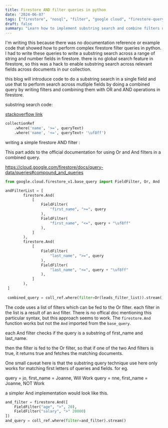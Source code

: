 ```yaml
---
title: Firestore AND filter queries in python
date: '2024-06-07'
tags: ["firestore", "nosql", "filter", "google cloud", "firestore-query", "backend"]
draft: false
summary: "Learn how to implement substring search and combine filters using OR and AND operations for efficient data retrieval from Firestore. This blog covers code examples, best practices, and workarounds for common challenges when working with Firestore queries in Python, including a lack of global search functionality."
---
```


I'm writing this because there was no documentation reference or example code that showed how to perform complex firestore filter queries in python. I had to write these queries to write a substring search across a range of string and number fields in firestore. there is no global search feature in firestore, so this was a hack to enable substring search across relevant fields across documents in our collection. 

this blog will introduce code to do a substring search in a single field and use that to perform search across mutliple fields by doing a combined query by writing filters and combining them with OR and AND operations in firestore. 

substring search code:

[stackoverflow link](https://stackoverflow.com/questions/46568142/google-firestore-query-on-substring-of-a-property-value-text-search)

```python
collectionRef
    .where('name', '>=', queryText)
    .where('name', '<=', queryText+ '\uf8ff')
```

writing a simple firestore AND filter :

This part adds to the official documentation for using Or and And filters in a combined query.

https://cloud.google.com/firestore/docs/query-data/queries#compound_and_queries

```python
from google.cloud.firestore_v1.base_query import FieldFilter, Or, And

andFilterList = [
        firestore.And(
            [
                FieldFilter(
                    "first_name", ">=", query
                ),
                FieldFilter(
                    "first_name", "<=", query + "\uf8ff"
                ),
            ]
        ),
        firestore.And(
            [
                FieldFilter(
                    "last_name", ">=", query
                ),
                FieldFilter(
                    "last_name", "<=", query + "\uf8ff"
                ),
            ]
        ),        
 ]
 
 combined_query = coll_ref.where(filter=Or(leads_filter_list)).stream()
```

The code uses a list of filters which can be fed to the Or filter. each filter in the list is a result of an `And` filter. There is no offical doc mentioning this particular syntax, but this approach seems to work. The `firestore.And` function works but not the `And` imported from the `base_query`.

each And filter checks if the query is a substring of first_name and last_name.

then the filter is fed to the Or filter, so that if one of the two And filters is true, it returns true and fetches the matching documents. 

One small caveat here is that the substring query technique use here only works for matching first letters of queries and fields. for eg. 

query = jo, first_name = Joanne, Will Work
query = nne, first_name = Joanne, NOT Work

a simpler And implementation would look like this.

```python
and_filter = firestore.And([
	FieldFilter("age", ">", 20),
	FieldFilter("salary", ">" 20000)
])
and_query = coll_ref.where(filter=and_filter).stream()
```
